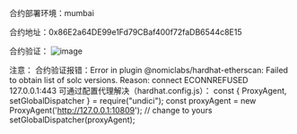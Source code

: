 合约部署环境：mumbai

合约地址：0x86E2a64DE99e1Fd79CBaf400f72faDB6544c8E15

合约验证：
![image](https://user-images.githubusercontent.com/125674197/224489006-a7377d29-e789-41b5-818c-b956bbf00a28.png)

注意：
合约验证报错：Error in plugin @nomiclabs/hardhat-etherscan: Failed to obtain list of solc versions. Reason: connect ECONNREFUSED 127.0.0.1:443
可通过配置代理解决（hardhat.config.js）：
const { ProxyAgent, setGlobalDispatcher } = require("undici");
const proxyAgent = new ProxyAgent('http://127.0.0.1:10809'); // change to yours
setGlobalDispatcher(proxyAgent);
